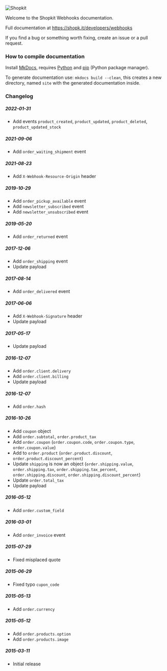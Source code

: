 ![Shopkit](https://drwfxyu78e9uq.cloudfront.net/assets/frontend/img/logo-shopkit-black-xs.png)

Welcome to the Shopkit Webhooks documentation.

Full documentation at https://shopk.it/developers/webhooks

If you find a bug or something worth fixing, create an issue or a pull request.

### How to compile documentation

Install [MkDocs](https://github.com/tomchristie/mkdocs), requires [Python](https://www.python.org/) and [pip](https://pip.readthedocs.io/en/stable/installing/) (Python package manager).

To generate documentation use: `mkdocs build --clean`, this creates a new directory, named `site` with the generated documentation inside.

### Changelog

##### 2022-01-31
* Add events `product_created`, `product_updated`, `product_deleted`, `product_updated_stock`

##### 2021-09-06
* Add `order_waiting_shipment` event

##### 2021-08-23
* Add `X-Webhook-Resource-Origin` header

##### 2019-10-29
* Add `order_pickup_available` event
* Add `newsletter_subscribed` event
* Add `newsletter_unsubscribed` event

##### 2019-05-20
* Add `order_returned` event

##### 2017-12-06
* Add `order_shipping` event
* Update payload

##### 2017-08-14
* Add `order_delivered` event

##### 2017-06-06
* Add `X-Webhook-Signature` header
* Update payload

##### 2017-05-17
* Update payload

##### 2016-12-07
* Add `order.client.delivery`
* Add `order.client.billing`
* Update payload

##### 2016-12-07
* Add `order.hash`

##### 2016-10-26
* Add `coupon` object
* Add `order.subtotal`, `order.product_tax`
* Add `order.coupon` (`order.coupon.code`, `order.coupon.type`, `order.coupon.value`)
* Add to `order.product` (`order.product.discount`, `order.product.discount_percent`)
* Update `shipping` is now an object (`order.shipping.value`, `order.shipping.tax`, `order.shipping.tax_percent`, `order.shipping.discount`, `order.shipping.discount_percent`)
* Update `order.total_tax`
* Update payload

##### 2016-05-12
* Add `order.custom_field`

##### 2016-03-01
* Add `order_invoice` event

##### 2015-07-29
* Fixed misplaced quote

##### 2015-06-29
* Fixed typo `cupon_code`

##### 2015-05-13
* Add `order.currency`

##### 2015-05-12
* Add `order.products.option`
* Add `order.products.image`

##### 2015-03-11
* Initial release
